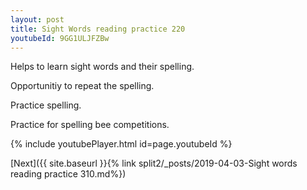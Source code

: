 ```yaml
---
layout: post
title: Sight Words reading practice 220
youtubeId: 9GG1ULJFZBw
---
```

 
 
Helps to learn sight words and their spelling.

Opportunitiy to repeat the spelling. 

Practice spelling. 
 
Practice for spelling bee competitions. 
 
{% include youtubePlayer.html id=page.youtubeId %}
 
 

[Next]({{ site.baseurl }}{% link  split2/_posts/2019-04-03-Sight words reading practice 310.md%})
 
